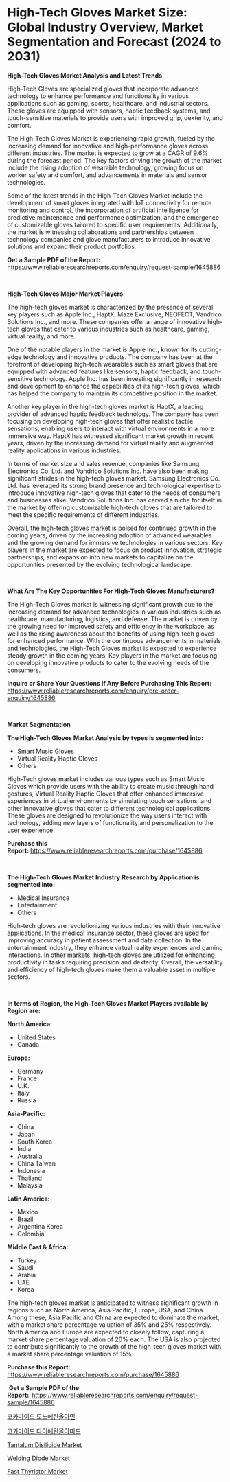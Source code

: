 <p><h1>High-Tech Gloves Market Size: Global Industry Overview, Market Segmentation and Forecast (2024 to 2031)</h1></p><p><strong>High-Tech Gloves Market Analysis and Latest Trends</strong></p>
<p><p>High-Tech Gloves are specialized gloves that incorporate advanced technology to enhance performance and functionality in various applications such as gaming, sports, healthcare, and industrial sectors. These gloves are equipped with sensors, haptic feedback systems, and touch-sensitive materials to provide users with improved grip, dexterity, and comfort.</p><p>The High-Tech Gloves Market is experiencing rapid growth, fueled by the increasing demand for innovative and high-performance gloves across different industries. The market is expected to grow at a CAGR of 9.6% during the forecast period. The key factors driving the growth of the market include the rising adoption of wearable technology, growing focus on worker safety and comfort, and advancements in materials and sensor technologies.</p><p>Some of the latest trends in the High-Tech Gloves Market include the development of smart gloves integrated with IoT connectivity for remote monitoring and control, the incorporation of artificial intelligence for predictive maintenance and performance optimization, and the emergence of customizable gloves tailored to specific user requirements. Additionally, the market is witnessing collaborations and partnerships between technology companies and glove manufacturers to introduce innovative solutions and expand their product portfolios.</p></p>
<p><strong>Get a Sample PDF of the Report:&nbsp;</strong> <a href="https://www.reliableresearchreports.com/enquiry/request-sample/1645886">https://www.reliableresearchreports.com/enquiry/request-sample/1645886</a></p>
<p>&nbsp;</p>
<p><strong>High-Tech Gloves Major Market Players</strong></p>
<p><p>The high-tech gloves market is characterized by the presence of several key players such as Apple Inc., HaptX, Maze Exclusive, NEOFECT, Vandrico Solutions Inc., and more. These companies offer a range of innovative high-tech gloves that cater to various industries such as healthcare, gaming, virtual reality, and more.</p><p>One of the notable players in the market is Apple Inc., known for its cutting-edge technology and innovative products. The company has been at the forefront of developing high-tech wearables such as smart gloves that are equipped with advanced features like sensors, haptic feedback, and touch-sensitive technology. Apple Inc. has been investing significantly in research and development to enhance the capabilities of its high-tech gloves, which has helped the company to maintain its competitive position in the market.</p><p>Another key player in the high-tech gloves market is HaptX, a leading provider of advanced haptic feedback technology. The company has been focusing on developing high-tech gloves that offer realistic tactile sensations, enabling users to interact with virtual environments in a more immersive way. HaptX has witnessed significant market growth in recent years, driven by the increasing demand for virtual reality and augmented reality applications in various industries.</p><p>In terms of market size and sales revenue, companies like Samsung Electronics Co. Ltd. and Vandrico Solutions Inc. have also been making significant strides in the high-tech gloves market. Samsung Electronics Co. Ltd. has leveraged its strong brand presence and technological expertise to introduce innovative high-tech gloves that cater to the needs of consumers and businesses alike. Vandrico Solutions Inc. has carved a niche for itself in the market by offering customizable high-tech gloves that are tailored to meet the specific requirements of different industries.</p><p>Overall, the high-tech gloves market is poised for continued growth in the coming years, driven by the increasing adoption of advanced wearables and the growing demand for immersive technologies in various sectors. Key players in the market are expected to focus on product innovation, strategic partnerships, and expansion into new markets to capitalize on the opportunities presented by the evolving technological landscape.</p></p>
<p>&nbsp;</p>
<p><strong>What Are The Key Opportunities For High-Tech Gloves Manufacturers?</strong></p>
<p><p>The High-Tech Gloves market is witnessing significant growth due to the increasing demand for advanced technologies in various industries such as healthcare, manufacturing, logistics, and defense. The market is driven by the growing need for improved safety and efficiency in the workplace, as well as the rising awareness about the benefits of using high-tech gloves for enhanced performance. With the continuous advancements in materials and technologies, the High-Tech Gloves market is expected to experience steady growth in the coming years. Key players in the market are focusing on developing innovative products to cater to the evolving needs of the consumers.</p></p>
<p><strong>Inquire or Share Your Questions If Any Before Purchasing This Report:</strong> <a href="https://www.reliableresearchreports.com/enquiry/pre-order-enquiry/1645886">https://www.reliableresearchreports.com/enquiry/pre-order-enquiry/1645886</a></p>
<p>&nbsp;</p>
<p><strong>Market Segmentation</strong></p>
<p><strong>The High-Tech Gloves Market Analysis by types is segmented into:</strong></p>
<p><ul><li>Smart Music Gloves</li><li>Virtual Reality Haptic Gloves</li><li>Others</li></ul></p>
<p><p>High-Tech gloves market includes various types such as Smart Music Gloves which provide users with the ability to create music through hand gestures, Virtual Reality Haptic Gloves that offer enhanced immersive experiences in virtual environments by simulating touch sensations, and other innovative gloves that cater to different technological applications. These gloves are designed to revolutionize the way users interact with technology, adding new layers of functionality and personalization to the user experience.</p></p>
<p><strong>Purchase this Report:&nbsp;</strong><a href="https://www.reliableresearchreports.com/purchase/1645886">https://www.reliableresearchreports.com/purchase/1645886</a></p>
<p>&nbsp;</p>
<p><strong>The High-Tech Gloves Market Industry Research by Application is segmented into:</strong></p>
<p><ul><li>Medical Insurance</li><li>Entertainment</li><li>Others</li></ul></p>
<p><p>High-tech gloves are revolutionizing various industries with their innovative applications. In the medical insurance sector, these gloves are used for improving accuracy in patient assessment and data collection. In the entertainment industry, they enhance virtual reality experiences and gaming interactions. In other markets, high-tech gloves are utilized for enhancing productivity in tasks requiring precision and dexterity. Overall, the versatility and efficiency of high-tech gloves make them a valuable asset in multiple sectors.</p></p>
<p>&nbsp;</p>
<p><strong>In terms of Region, the High-Tech Gloves Market Players available by Region are:</strong></p>
<p>
    <p> <strong> North America: </strong>
        <ul>
            <li>United States</li>
            <li>Canada</li>
        </ul>
        </p> 
    <p> <strong> Europe: </strong>
        <ul>
            <li>Germany</li>
            <li>France</li>
            <li>U.K.</li>
            <li>Italy</li>
            <li>Russia</li>
        </ul>
        </p> 
    <p> <strong> Asia-Pacific: </strong>
        <ul>
            <li>China</li>
            <li>Japan</li>
            <li>South Korea</li>
            <li>India</li>
            <li>Australia</li>
            <li>China Taiwan</li>
            <li>Indonesia</li>
            <li>Thailand</li>
            <li>Malaysia</li>
        </ul>
        </p> 
    <p> <strong> Latin America: </strong>
        <ul>
            <li>Mexico</li>
            <li>Brazil</li>
            <li>Argentina Korea</li>
            <li>Colombia</li>
        </ul>
        </p> 
    <p> <strong> Middle East & Africa: </strong>
        <ul>
            <li>Turkey</li>
            <li>Saudi</li>
            <li>Arabia</li>
            <li>UAE</li>
            <li>Korea</li>
        </ul>
    </p>
    </p>
<p><p>The high-tech gloves market is anticipated to witness significant growth in regions such as North America, Asia Pacific, Europe, USA, and China. Among these, Asia Pacific and China are expected to dominate the market, with a market share percentage valuation of 35% and 25% respectively. North America and Europe are expected to closely follow, capturing a market share percentage valuation of 20% each. The USA is also projected to contribute significantly to the growth of the high-tech gloves market with a market share percentage valuation of 15%.</p></p>
<p><strong>Purchase this Report: </strong><a href="https://www.reliableresearchreports.com/purchase/1645886">https://www.reliableresearchreports.com/purchase/1645886</a></p>
<p>&nbsp;<strong>Get a Sample PDF of the Report:&nbsp;&nbsp;</strong><a href="https://www.reliableresearchreports.com/enquiry/request-sample/1645886">https://www.reliableresearchreports.com/enquiry/request-sample/1645886</a></p>
<p><strong></strong></p>
<p><p><a href="https://medium.com/@jguiamba/%EC%BD%94%EC%B9%B4%EB%A7%88%EC%9D%B4%EB%93%9C-%EB%AA%A8%EB%85%B8%EC%97%90%ED%83%84%EC%98%AC%EC%95%84%EB%AF%BC-%EC%8B%9C%EC%9E%A5-%EB%B6%84%EC%84%9D-%EA%B8%80%EB%A1%9C%EB%B2%8C-%EC%82%B0%EC%97%85-%EC%A0%84%EB%A7%9D-%EB%B0%8F-%EC%98%88%EC%B8%A1-2024%EB%85%84%EB%B6%80%ED%84%B0-2031%EB%85%84%EA%B9%8C%EC%A7%80-6c6c2182bce3">코카마이드 모노에탄올아민</a></p><p><a href="https://medium.com/@jguiamba/%EC%BD%94%EC%B9%B4%EB%A7%88%EC%9D%B4%EB%93%9C-%EB%94%94%EC%97%90%ED%83%84%EC%98%AC%EC%95%84%EB%AF%B8%EB%93%9C-%EC%8B%9C%EC%9E%A5-%EC%9C%A0%ED%98%95-%EC%9D%91%EC%9A%A9-%EB%B0%8F-%EC%A7%80%EB%A6%AC%EC%97%90-%EB%8C%80%ED%95%9C-%ED%8F%AC%EA%B4%84%EC%A0%81-%ED%8F%89%EA%B0%80-37ae00b769d4">코카마이드 다이에탄올아미드</a></p><p><a href="https://sore-arch-6db.notion.site/Tantalum-Disilicide-Market-Provides-Detailed-Segmentation-of-this-Market-based-on-Type-Application--7e0fc60b6a86456d9b91aa20ad072b92">Tantalum Disilicide Market</a></p><p><a href="https://view.publitas.com/reportprime-1/welding-diode-market-provides-a-comprehensive-analysis-including-a-macro-overview-of-the-market-as-well-as-micro-details-such-as-market-size-and-competitive-landscape/">Welding Diode Market</a></p><p><a href="https://view.publitas.com/reportprime-1/fast-thyristor-market-centers-on-aspects-such-as-market-growth-market-share-market-opportunity-and-projected-forecasts-spanning-from-2024-to-2031/">Fast Thyristor Market</a></p></p>